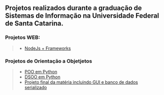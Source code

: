  ## Projetos realizados durante a graduação de Sistemas de Informação na Universidade Federal de Santa Catarina.

### Projetos WEB: 
>- [NodeJs + Frameworks](https://github.com/rafaelwitter/UFSC/tree/master/PROG_WEB)

### Projetos de Orientação a Objetjetos
> -  [POO em Python](https://github.com/rafaelwitter/UFSC/tree/master/POO)
> -  [DSOO em Python](https://github.com/rafaelwitter/UFSC/tree/master/DSOO)
>  -  [Projeto final da matéria incluindo GUI e banco de dados serializado](https://github.com/rafaelwitter/UFSC/tree/master/DSOO/T1_V3)

